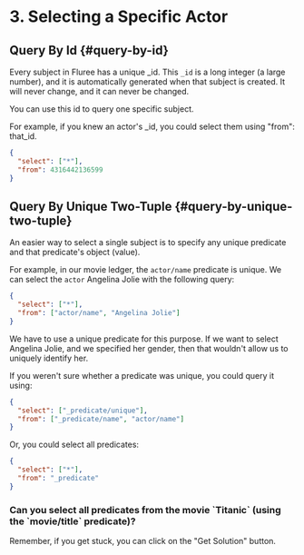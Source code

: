 # 3. Selecting a Specific Actor

## Query By Id {#query-by-id}

Every subject in Fluree has a unique _id. This `_id` is a long integer (a large number), and it is automatically generated when that subject is created. It will never change, and it can never be changed.

You can use this id to query one specific subject.

For example, if you knew an actor's _id, you could select them using "from": that_id.

```json
{
  "select": ["*"],
  "from": 4316442136599
}
```

## Query By Unique Two-Tuple {#query-by-unique-two-tuple}

An easier way to select a single subject is to specify any unique predicate and that predicate's object (value).

For example, in our movie ledger, the `actor/name` predicate is unique. We can select the `actor` Angelina Jolie with the following query:

```json
{
  "select": ["*"],
  "from": ["actor/name", "Angelina Jolie"]
}
```

We have to use a unique predicate for this purpose. If we want to select Angelina Jolie, and we specified her gender, then that wouldn't allow us to uniquely identify her.

If you weren't sure whether a predicate was unique, you could query it using:

```json
{
  "select": ["_predicate/unique"],
  "from": ["_predicate/name", "actor/name"]
}
```

Or, you could select all predicates:

```json
{
  "select": ["*"],
  "from": "_predicate"
}
```

<div class="challenge">
<h3>Can you select all predicates from the movie `Titanic` (using the `movie/title` predicate)?</h3>
<p>Remember, if you get stuck, you can click on the "Get Solution" button. </p>
</div>
